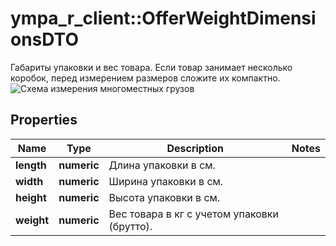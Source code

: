 # ympa_r_client::OfferWeightDimensionsDTO

Габариты упаковки и вес товара.  Если товар занимает несколько коробок, перед измерением размеров сложите их компактно.  ![Схема измерения многоместных грузов](../../_images/reference/boxes-measure.png) 

## Properties
Name | Type | Description | Notes
------------ | ------------- | ------------- | -------------
**length** | **numeric** | Длина упаковки в см.  | 
**width** | **numeric** | Ширина упаковки в см.  | 
**height** | **numeric** | Высота упаковки в см.  | 
**weight** | **numeric** | Вес товара в кг с учетом упаковки (брутто).  | 


